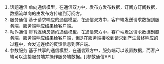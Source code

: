 1. 话题通信
	单向通信模型，在通信双方中，发布方发布数据，订阅方订阅数据，数据流单向的由发布方传输到订阅方。
2. 服务通信
	基于请求响应的通信模型，在通信双方中，客户端发送请求数据到服务端，服务端响应结果给客户端。
3. 动作通信
	带有连续反馈的通信模型，在通信双方中，客户端发送请求数据到服务端，服务端响应结果给客户端，但是在服务端接收到请求到产生最终响应的过程中，会发送连续的反馈信息到客户端。
4. 参数服务
	基于共享的通信模型，在通信双方中，服务端可以设置数据，而客户端可以连接服务端并操作服务端数据。[[参数通信API]]

